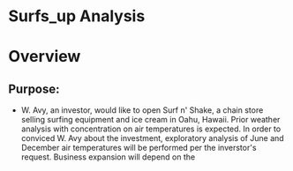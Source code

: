 # Surfs_up Analysis
# Overview
## Purpose:
* W. Avy, an investor, would like to open Surf n' Shake, a chain store selling surfing equipment and ice cream in Oahu, Hawaii. Prior weather analysis with concentration on air temperatures is expected.  In order to conviced W. Avy about the investment, exploratory analysis of June and December air temperatures will be performed per the inverstor's request.  Business expansion will depend on the 
